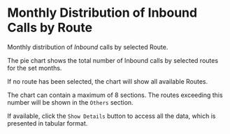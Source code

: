 # Monthly Distribution of Inbound Calls by Route

Monthly distribution of *Inbound* calls by selected Route.

The pie chart shows the total number of Inbound calls by selected routes
for the set months.

If no route has been selected, the chart will show all available Routes.

The chart can contain a maximum of 8 sections. The routes exceeding this number
will be shown in the `Others` section.

If available, click the `Show Details` button to access all the data, 
which is presented in tabular format.
